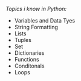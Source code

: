 <em>Topics i know in Python:</em>
<ul>
<li>Variables and Data Tyes</li>
<li>String Formatting</li>
<li>Lists</li>
<li>Tuples</li>
<li>Set</li>
<li>Dictionaries</li>
<li>Functions</li>
<li>Conditonals</li>
<li>Loops</li>

